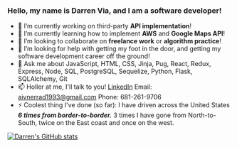 ### Hello, my name is Darren Via, and I am a software developer!

- 🔭 I’m currently working on third-party **API implementation**!
- 🌱 I’m currently learning how to implement **AWS** and **Google Maps API**!
- 👯 I’m looking to collaborate on **freelance work** or **algorithm practice**!
- 🤔 I’m looking for help with getting my foot in the door, and getting my software development career off the ground!
- 💬 Ask me about JavaScript, HTML, CSS, Jinja, Pug, React, Redux, Express, Node, SQL, PostgreSQL, Sequelize, Python, Flask, SQLAlchemy, Git
- 📫 Holler at me, I'll talk to you! [LinkedIn](https://www.linkedin.com/in/darren-via-ii-552667159/) Email: <aivnerrad1993@gmail.com> Phone: 681-261-9706
- ⚡ Coolest thing I've done (so far): I have driven across the United States ***6 times from border-to-border.*** 3 times I have gone from North-to-South, twice on the East coast and once on the west.

[![Darren's GitHub stats](https://github-readme-stats.vercel.app/api?username=aivnerrad)](https://github.com/aivnerrad/github-readme-stats)
